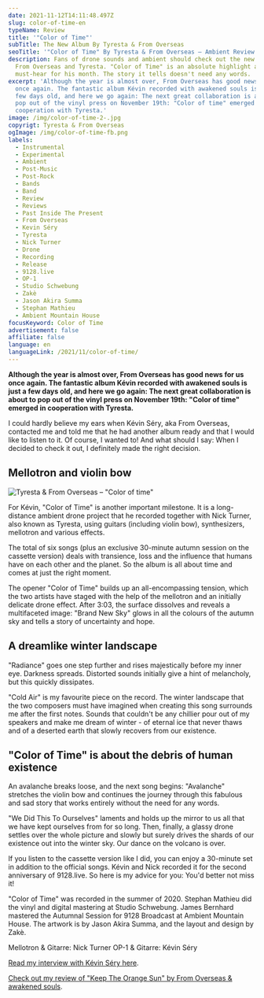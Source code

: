 ```yaml
---
date: 2021-11-12T14:11:48.497Z
slug: color-of-time-en
typeName: Review
title: '"Color of Time"'
subTitle: The New Album By Tyresta & From Overseas
seoTitle: '"Color of Time" By Tyresta & From Overseas – Ambient Review'
description: Fans of drone sounds and ambient should check out the new album by
  From Overseas and Tyresta. "Color of Time" is an absolute highlight and a
  must-hear for his month. The story it tells doesn't need any words.
excerpt: 'Although the year is almost over, From Overseas has good news for us
  once again. The fantastic album Kévin recorded with awakened souls is just a
  few days old, and here we go again: The next great collaboration is about to
  pop out of the vinyl press on November 19th: "Color of time" emerged in
  cooperation with Tyresta.'
image: /img/color-of-time-2-.jpg
copyrigt: Tyresta & From Overseas
ogImage: /img/color-of-time-fb.png
labels:
  - Instrumental
  - Experimental
  - Ambient
  - Post-Music
  - Post-Rock
  - Bands
  - Band
  - Review
  - Reviews
  - Past Inside The Present
  - From Overseas
  - Kevin Séry
  - Tyresta
  - Nick Turner
  - Drone
  - Recording
  - Release
  - 9128.live
  - OP-1
  - Studio Schwebung
  - Zakè
  - Jason Akira Summa
  - Stephan Mathieu
  - Ambient Mountain House
focusKeyword: Color of Time
advertisement: false
affiliate: false
language: en
languageLink: /2021/11/color-of-time/
---
```

**Although the year is almost over, From Overseas has good news for us once again. The fantastic album Kévin recorded with awakened souls is just a few days old, and here we go again: The next great collaboration is about to pop out of the vinyl press on November 19th: "Color of time" emerged in cooperation with Tyresta.**

I could hardly believe my ears when Kévin Séry, aka From Overseas, contacted me and told me that he had another album ready and that I would like to listen to it. Of course, I wanted to! And what should I say: When I decided to check it out, I definitely made the right decision.

## Mellotron and violin bow

![Tyresta & From Overseas – "Color of time"](/img/color-of-time-1-.jpg "Tyresta & From Overseas – \\\"Color of time\\\"")

For Kévin, "Color of Time" is another important milestone. It is a long-distance ambient drone project that he recorded together with Nick Turner, also known as Tyresta, using guitars (including violin bow), synthesizers, mellotron and various effects. 

The total of six songs (plus an exclusive 30-minute autumn session on the cassette version) deals with transience, loss and the influence that humans have on each other and the planet. So the album is all about time and comes at just the right moment.

The opener "Color of Time" builds up an all-encompassing tension, which the two artists have staged with the help of the mellotron and an initially delicate drone effect. After 3:03, the surface dissolves and reveals a multifaceted image: "Brand New Sky" glows in all the colours of the autumn sky and tells a story of uncertainty and hope.

## A dreamlike winter landscape

"Radiance" goes one step further and rises majestically before my inner eye. Darkness spreads. Distorted sounds initially give a hint of melancholy, but this quickly dissipates.

"Cold Air" is my favourite piece on the record. The winter landscape that the two composers must have imagined when creating this song surrounds me after the first notes. Sounds that couldn't be any chillier pour out of my speakers and make me dream of winter - of eternal ice that never thaws and of a deserted earth that slowly recovers from our existence.

## "Color of Time" is about the debris of human existence

An avalanche breaks loose, and the next song begins: "Avalanche" stretches the violin bow and continues the journey through this fabulous and sad story that works entirely without the need for any words.

"We Did This To Ourselves" laments and holds up the mirror to us all that we have kept ourselves from for so long. Then, finally, a glassy drone settles over the whole picture and slowly but surely drives the shards of our existence out into the winter sky. Our dance on the volcano is over.

If you listen to the cassette version like I did, you can enjoy a 30-minute set in addition to the official songs. Kévin and Nick recorded it for the second anniversary of 9128.live. So here is my advice for you: You'd better not miss it!

"Color of Time" was recorded in the summer of 2020. Stephan Mathieu did the vinyl and digital mastering at Studio Schwebung. James Bernhard mastered the Autumnal Session for 9128 Broadcast at Ambient Mountain House. The artwork is by Jason Akira Summa, and the layout and design by Zakè.

Mellotron & Gitarre: Nick Turner
OP-1 & Gitarre: Kévin Séry

[Read my interview with Kévin Séry here](/2020/04/from-overseas-interview-en).

[Check out my review of "Keep The Orange Sun" by From Overseas & awakened souls](/2021/09/keep-the-orange-sun-en/).